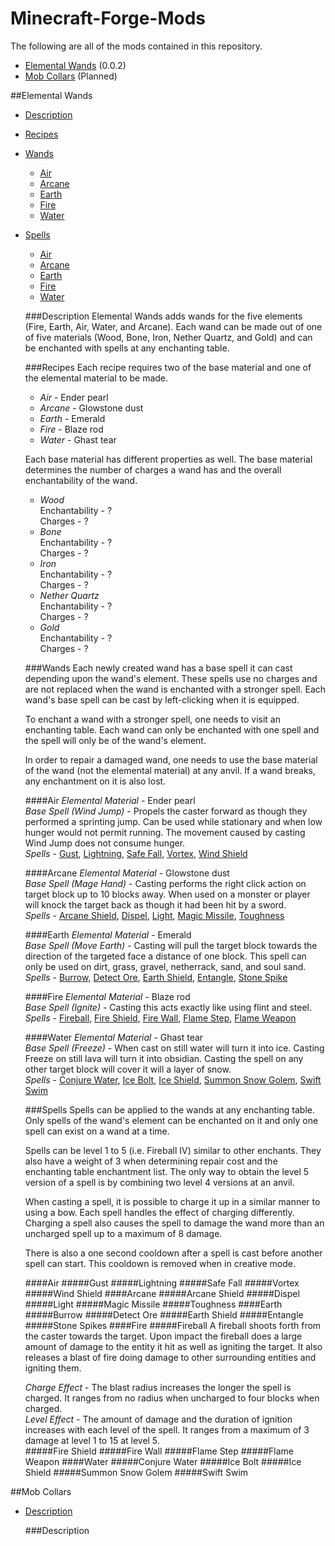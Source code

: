 Minecraft-Forge-Mods
====================
The following are all of the mods contained in this repository.
* <a href="#elemental-wands">Elemental Wands</a> (0.0.2)
* <a href="#mob-collars">Mob Collars</a> (Planned)

##Elemental Wands
* <a href="#description">Description</a>
* <a href="#recipes">Recipes</a>
* <a href="#wands">Wands</a>
  * <a href="#air">Air</a>
  * <a href="#arcane">Arcane</a>
  * <a href="#earth">Earth</a>
  * <a href="#fire">Fire</a>
  * <a href="#water">Water</a>
* <a href="#spells">Spells</a>
  * <a href="#air-1">Air</a>
  * <a href="#arcane-1">Arcane</a>
  * <a href="#earth-1">Earth</a>
  * <a href="#fire-1">Fire</a>
  * <a href="#water-1">Water</a>

  ###Description
Elemental Wands adds wands for the five elements (Fire, Earth, Air, Water, and Arcane). Each wand can be made out of one of five materials (Wood, Bone, Iron, Nether Quartz, and Gold) and can be enchanted with spells at any enchanting table.

  ###Recipes
  Each recipe requires two of the base material and one of the elemental material to be made.
  * *Air* - Ender pearl
  * *Arcane* - Glowstone dust
  * *Earth* - Emerald
  * *Fire* - Blaze rod
  * *Water* - Ghast tear
  
  Each base material has different properties as well. The base material determines the number of charges a wand has and the overall enchantability of the wand.
  * *Wood*  
  Enchantability - ?  
  Charges - ?
  * *Bone*  
  Enchantability - ?  
  Charges - ?
  * *Iron*  
  Enchantability - ?  
  Charges - ?
  * *Nether Quartz*  
  Enchantability - ?  
  Charges - ?
  * *Gold*  
  Enchantability - ?  
  Charges - ?
  
  ###Wands
  Each newly created wand has a base spell it can cast depending upon the wand's element. These spells use no charges and are not replaced when the wand is enchanted with a stronger spell. Each wand's base spell can be cast by left-clicking when it is equipped.  
  
  To enchant a wand with a stronger spell, one needs to visit an enchanting table. Each wand can only be enchanted with one spell and the spell will only be of the wand's element.

  In order to repair a damaged wand, one needs to use the base material of the wand (not the elemental material) at any anvil. If a wand breaks, any enchantment on it is also lost.

  ####Air
  *Elemental Material* - Ender pearl  
  *Base Spell (Wind Jump)* - Propels the caster forward as though they performed a sprinting jump. Can be used while stationary and when low hunger would not permit running. The movement caused by casting Wind Jump does not consume hunger.   
  *Spells* - <a href="#gust">Gust</a>, <a href="#lightning">Lightning</a>, <a href="#safe-fall">Safe Fall</a>, <a href="#vortex">Vortex</a>, <a href="#wind-shield">Wind Shield</a>
  
  ####Arcane
  *Elemental Material* - Glowstone dust   
  *Base Spell (Mage Hand)* - Casting performs the right click action on target block up to 10 blocks away. When used on a monster or player will knock the target back as though it had been hit by a sword.    
  *Spells* - <a href="#arcane-shield">Arcane Shield</a>, <a href="#dispel">Dispel</a>, <a href="#light">Light</a>, <a href="#magic-missile">Magic Missile</a>, <a href="#toughness">Toughness</a>
  
  ####Earth
  *Elemental Material* - Emerald  
  *Base Spell (Move Earth)* - Casting will pull the target block towards the direction of the targeted face a distance of one block. This spell can only be used on dirt, grass, gravel, netherrack, sand, and soul sand.    
  *Spells* - <a href="#burrow">Burrow</a>, <a href="#detect-ore">Detect Ore</a>, <a href="#earth-shield">Earth Shield</a>, <a href="#entangle">Entangle</a>, <a href="#stone-spike">Stone Spike</a>
  
  ####Fire
  *Elemental Material* - Blaze rod  
  *Base Spell (Ignite)* - Casting this acts exactly like using flint and steel.  
  *Spells* - <a href="#fireball">Fireball</a>, <a href="#fire-shield">Fire Shield</a>, <a href="#fire-wall">Fire Wall</a>, <a href="#flame-step">Flame Step</a>, <a href="#flame-weapon">Flame Weapon</a>
  
  ####Water
  *Elemental Material* - Ghast tear  
  *Base Spell (Freeze)* - When cast on still water will turn it into ice. Casting Freeze on still lava will turn it into obsidian. Casting the spell on any other target block will cover it will a layer of snow.  
  *Spells* - <a href="#conjure-water">Conjure Water</a>, <a href="#ice-bolt">Ice Bolt</a>, <a href="#ice-shield">Ice Shield</a>, <a href="#summon-snow-golem">Summon Snow Golem</a>, <a href="#swift-swim">Swift Swim</a>
  
  ###Spells
  Spells can be applied to the wands at any enchanting table. Only spells of the wand's element can be enchanted on it and only one spell can exist on a wand at a time. 
  
  Spells can be level 1 to 5 (i.e. Fireball IV) similar to other enchants. They also have a weight of 3 when determining repair cost and the enchanting table enchantment list. The only way to obtain the level 5 version of a spell is by combining two level 4 versions at an anvil.
  
  When casting a spell, it is possible to charge it up in a similar manner to using a bow. Each spell handles the effect of charging differently. Charging a spell also causes the spell to damage the wand more than an uncharged spell up to a maximum of 8 damage.
  
  There is also a one second cooldown after a spell is cast before another spell can start. This cooldown is removed when in creative mode.
  
  ####Air
  #####Gust
  #####Lightning
  #####Safe Fall
  #####Vortex
  #####Wind Shield
  ####Arcane
  #####Arcane Shield
  #####Dispel
  #####Light
  #####Magic Missile
  #####Toughness
  ####Earth
  #####Burrow
  #####Detect Ore
  #####Earth Shield
  #####Entangle
  #####Stone Spikes
  ####Fire
  #####Fireball
  A fireball shoots forth from the caster towards the target. Upon impact the fireball does a large amount of damage to the entity it hit as well as igniting the target. It also releases a blast of fire doing damage to other surrounding entities and igniting them.
  
  *Charge Effect* - The blast radius increases the longer the spell is charged. It ranges from no radius when uncharged to four blocks when charged.  
  *Level Effect* - The amount of damage and the duration of ignition increases with each level of the spell. It ranges from a maximum of 3 damage at level 1 to 15 at level 5.  
  #####Fire Shield
  #####Fire Wall
  #####Flame Step
  #####Flame Weapon
  ####Water
  #####Conjure Water
  #####Ice Bolt
  #####Ice Shield
  #####Summon Snow Golem
  #####Swift Swim
  

##Mob Collars
* <a href="#description-1">Description</a>

  ###Description
